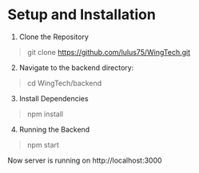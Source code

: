 # Setup and Installation
1. Clone the Repository
> git clone https://github.com/lulus75/WingTech.git

2. Navigate to the backend directory:

> cd WingTech/backend

3. Install Dependencies
   

> npm install

4. Running the Backend

> npm start

Now server is running on http://localhost:3000